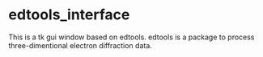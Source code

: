 # edtools_interface
This is a tk gui window based on edtools. edtools is a package to process three-dimentional electron diffraction data. 
